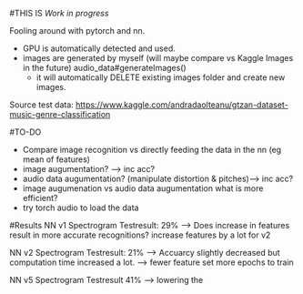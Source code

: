 #THIS IS *Work in progress*

Fooling around with pytorch and nn. 
- GPU is automatically detected and used.
- images are generated by myself (will maybe compare vs Kaggle Images in the future) audio_data#generateImages()
    - it will automatically DELETE existing images folder and create new images.

Source test data: https://www.kaggle.com/andradaolteanu/gtzan-dataset-music-genre-classification

#TO-DO

- Compare image recognition vs directly feeding the data in the nn (eg mean of features) 
- image augumentation? --> inc acc?
- audio data augumentation? (manipulate distortion & pitches)--> inc acc?
- image augumenation vs audio data augumentation   what is more efficient?
- try torch audio to load the data

#Results
NN v1 Spectrogram Testresult: 29%   --> Does increase in features result in more accurate recognitions? increase features by a lot for v2

NN v2 Spectrogram Testresult: 21% --> Accuarcy slightly decreased but computation time increased a lot. --> fewer feature set more epochs to train

NN v5 Spectrogram Testresult 41% --> lowering the 